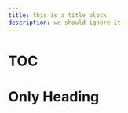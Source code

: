 ```yaml
---
title: this is a title block
description: we should ignore it
---
```


# TOC

<!-- toc -->

# Only Heading
